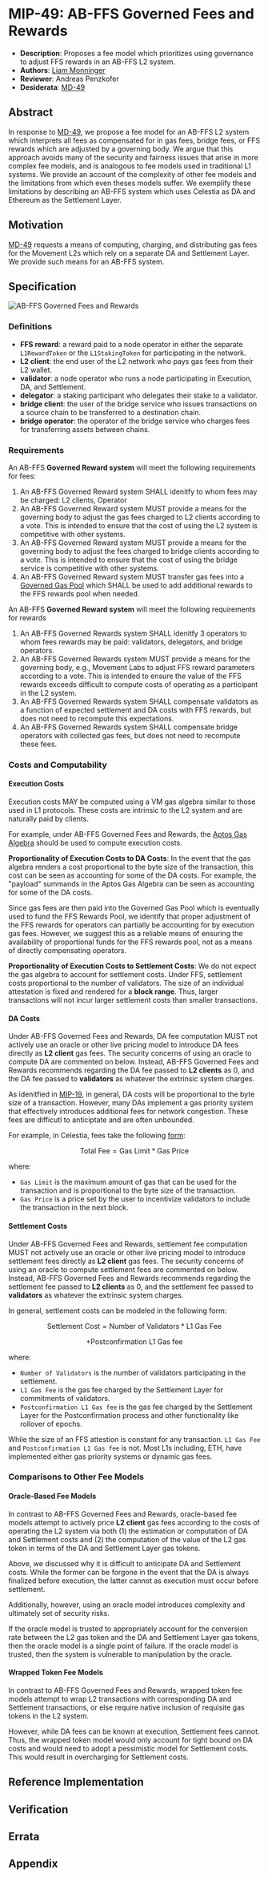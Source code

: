 # MIP-49: AB-FFS Governed Fees and Rewards
- **Description**: Proposes a fee model which prioritizes using governance to adjust FFS rewards in an AB-FFS L2 system.
- **Authors**: [Liam Monninger](mailto:liam@movementlabs.xyz)
- **Reviewer**: Andreas Penzkofer
- **Desiderata**: [MD-49](../MD/md-49/README.md)

## Abstract

In response to [MD-49](../MD/md-n/README.md), we propose a fee model for an AB-FFS L2 system which interprets all fees as compensated for in gas fees, bridge fees, or FFS rewards which are adjusted by a governing body. We argue that this approach avoids many of the security and fairness issues that arise in more complex fee models, and is analogous to fee models used in traditional L1 systems. We provide an account of the complexity of other fee models and the limitations from which even theses models suffer. We exemplify these limitations by describing an AB-FFS system which uses Celestia as DA and Ethereum as the Settlement Layer.

## Motivation

[MD-49](../MD/md-n/README.md) requests a means of computing, charging, and distributing gas fees for the Movement L2s which rely on a separate DA and Settlement Layer. We provide such means for an AB-FFS system.

## Specification

![AB-FFS Governed Fees and Rewards](governed-fees-and-rewards.png)

### Definitions
- **FFS reward**: a reward paid to a node operator in either the separate `L1RewardToken` or the `L1StakingToken` for participating in the network.
- **L2 client**: the end user of the L2 network who pays gas fees from their L2 wallet.
- **validator**: a node operator who runs a node participating in Execution, DA, and Settlement.
- **delegator**: a staking participant who delegates their stake to a validator.
- **bridge client**: the user of the bridge service who issues transactions on a source chain to be transferred to a destination chain.
- **bridge operator**: the operator of the bridge service who charges fees for transferring assets between chains.

### Requirements 
An AB-FFS **Governed Reward system** will meet the following requirements for fees:

1. An AB-FFS Governed Reward system SHALL idenitfy to whom fees may be charged: L2 clients, Operator
2. An AB-FFS Governed Reward system MUST provide a means for the governing body to adjust the gas fees charged to L2 clients according to a vote. This is intended to ensure that the cost of using the L2 system is competitive with other systems.
3. An AB-FFS Governed Reward system MUST provide a means for the governing body to adjust the fees charged to bridge clients according to a vote. This is intended to ensure that the cost of using the bridge service is competitive with other systems.
4. An AB-FFS Governed Reward system MUST transfer gas fees into a [Governed Gas Pool](https://github.com/movementlabsxyz/MIP/pulls) which SHALL be used to add additional rewards to the FFS rewards pool when needed. 

An AB-FFS **Governed Reward system** will meet the following requirements for rewards

1. An AB-FFS Governed Rewards system SHALL idenitfy 3 operators to whom fees rewards may be paid: validators, delegators, and bridge operators.
2. An AB-FFS Governed Rewards system MUST provide a means for the governing body, e.g., Movement Labs to adjust FFS reward parameters according to a vote. This is intended to ensure the value of the FFS rewards exceeds difficult to compute costs of operating as a participant in the L2 system.
3. An AB-FFS Governed Rewards system SHALL compensate validators as a function of expected settlement and DA costs with FFS rewards, but does not need to recompute this expectations. 
4. An AB-FFS Governed Rewards system SHALL compensate bridge operators with collected gas fees, but does not need to recompute these fees.

### Costs and Computability

#### Execution Costs
Execution costs MAY be computed using a VM gas algebra similar to those used in L1 protocols. These costs are intrinsic to the L2 system and are naturally paid by clients.

For example, under AB-FFS Governed Fees and Rewards, the [Aptos Gas Algebra](https://aptos.dev/en/network/blockchain/base-gas) should be used to compute execution costs.

**Proportionality of Execution Costs to DA Costs**:
In the event that the gas algebra renders a cost proportional to the byte size of the transaction, this cost can be seen as accounting for some of the DA costs. For example, the "payload" summands in the Aptos Gas Algebra can be seen as accounting for some of the DA costs. 

Since gas fees are then paid into the Governed Gas Pool which is eventually used to fund the FFS Rewards Pool, we identify that proper adjustment of the FFS rewards for operators can partially be accounting for by execution gas fees. However, we suggest this as a reliable means of ensuring the availability of proportional funds for the FFS rewards pool, not as a means of directly compensating operators.

**Proportionality of Execution Costs to Settlement Costs**:
We do not expect the gas algebra to account for settlement costs. Under FFS, settlement costs proportional to the number of validators. The size of an individual attestation is fixed and rendered for a **block range**. Thus, larger transactions will not incur larger settlement costs than smaller transactions.

#### DA Costs
Under AB-FFS Governed Fees and Rewards, DA fee computation MUST not actively use an oracle or other live pricing model to introduce DA fees directly as **L2 client** gas fees. The security concerns of using an oracle to compute DA are commented on below. Instead, AB-FFS Governed Fees and Rewards recommends regarding the DA fee passed to **L2 clients** as 0, and the DA fee passed to **validators** as whatever the extrinsic system charges.

As idenitfied in [MIP-19](https://github.com/movementlabsxyz/MIP/pulls), in general, DA costs will be proportional to the byte size of a transaction. However, many DAs implement a gas priority system that effectively introduces additional fees for network congestion. These fees are difficutl to anticiptate and are often unbounded. 

For example, in Celestia, fees take the following [form](https://docs.celestia.org/how-to-guides/submit-data):

```math
\text{Total Fee} = \text{Gas Limit} * \text{Gas Price}
```

where: 

- `Gas Limit` is the maximum amount of gas that can be used for the transaction and is proportional to the byte size of the transaction.
- `Gas Price` is a price set by the user to incentivize validators to include the transaction in the next block.

#### Settlement Costs
Under AB-FFS Governed Fees and Rewards, settlement fee computation MUST not actively use an oracle or other live pricing model to introduce settlement fees directly as **L2 client** gas fees. The security concerns of using an oracle to compute settlement fees are commented on below. Instead, AB-FFS Governed Fees and Rewards recommends regarding the settlement fee passed to **L2 clients** as 0, and the settlement fee passed to **validators** as whatever the extrinsic system charges.

In general, settlement costs can be modeled in the following form:

```math
\text{Settlement Cost} = \text{Number of Validators} * \text{L1 Gas Fee} 
```

```math
+ \text{Postconfirmation L1 Gas fee}
```

where:

- `Number of Validators` is the number of validators participating in the settlement.
- `L1 Gas Fee` is the gas fee charged by the Settlement Layer for commitments of validators.
- `Postconfirmation L1 Gas fee` is the gas fee charged by the Settlement Layer for the Postconfirmation process and other functionality like rollover of epochs.

While the size of an FFS attestion is constant for any transaction. `L1 Gas Fee` and `Postconfirmation L1 Gas fee` is not. Most L1s including, ETH, have implemented either gas priority systems or dynamic gas fees.


### Comparisons to Other Fee Models

#### Oracle-Based Fee Models
In contrast to AB-FFS Governed Fees and Rewards, oracle-based fee models attempt to actively price **L2 client** gas fees according to the costs of operating the L2 system via both (1) the estimation or computation of DA and Settlement costs and (2) the computation of the value of the L2 gas token in terms of the DA and Settlement Layer gas tokens.

Above, we discussed why it is difficult to anticipate DA and Settlement costs. While the former can be forgone in the event that the DA is always finalized before execution, the latter cannot as execution must occur before settlement.

Additionally, however, using an oracle model introduces complexity and ultimately set of security risks.

If the oracle model is trusted to appropriately account for the conversion rate between the L2 gas token and the DA and Settlement Layer gas tokens, then the oracle model is a single point of failure. If the oracle model is trusted, then the system is vulnerable to manipulation by the oracle.

#### Wrapped Token Fee Models
In contrast to AB-FFS Governed Fees and Rewards, wrapped token fee models attempt to wrap L2 transactions with corresponding DA and Settlement transactions, or else require native inclusion of requisite gas tokens in the L2 system.

However, while DA fees can be known at execution, Settlement fees cannot. Thus, the wrapped token model would only account for tight bound on DA costs and would need to adopt a pessimistic model for Settlement costs. This would result in overcharging for Settlement costs.

## Reference Implementation


## Verification



## Errata


## Appendix
